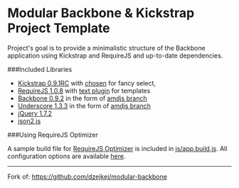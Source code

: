 Modular Backbone & Kickstrap Project Template
=============================================

Project's goal is to provide a minimalistic structure of the Backbone application using Kickstrap and RequireJS and up-to-date dependencies.

###Included Libraries

* [Kickstrap 0.9.1RC](https://github.com/ajkochanowicz/kickstrap/) with [chosen]() for fancy select, 
* [RequireJS 1.0.8](http://requirejs.org/) with [text plugin](http://requirejs.org/docs/download.html#text) for templates
* [Backbone 0.9.2](http://documentcloud.github.com/backbone/) in the form of [amdjs branch](https://github.com/amdjs/backbone)
* [Underscore 1.3.3](http://documentcloud.github.com/underscore/) in the form of [amdjs branch](https://github.com/amdjs/underscore)
* [jQuery 1.7.2](http://jquery.com/)
* [json2.js](https://github.com/douglascrockford/JSON-js)


###Using RequireJS Optimizer

A sample build file for [RequireJS Optimizer](http://requirejs.org/docs/optimization.html) is included in
[js/app.build.js](https://github.com/ooXavier/modular-backbone-kickstratp/blob/master/js/app.build.js). All configuration options are available [here](https://github.com/jrburke/r.js/blob/master/build/example.build.js).

---
Fork of: https://github.com/dzejkej/modular-backbone